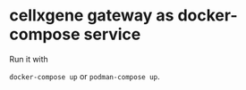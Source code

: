 # cellxgene gateway as docker-compose service

Run it with

`docker-compose up` or `podman-compose up`. 
